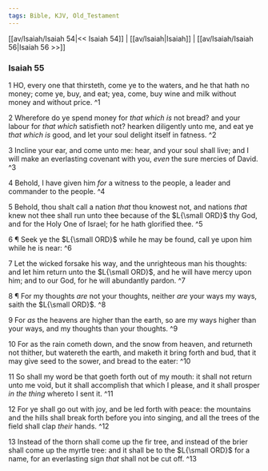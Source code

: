 ```yaml
---
tags: Bible, KJV, Old_Testament
---
```


[[av/Isaiah/Isaiah 54|<< Isaiah 54]] | [[av/Isaiah|Isaiah]] | [[av/Isaiah/Isaiah 56|Isaiah 56 >>]]

### Isaiah 55

1 HO, every one that thirsteth, come ye to the waters, and he that hath no money; come ye, buy, and eat; yea, come, buy wine and milk without money and without price. ^1

2 Wherefore do ye spend money for _that_ _which_ _is_ not bread? and your labour for _that_ _which_ satisfieth not? hearken diligently unto me, and eat ye _that_ _which_ _is_ good, and let your soul delight itself in fatness. ^2

3 Incline your ear, and come unto me: hear, and your soul shall live; and I will make an everlasting covenant with you, _even_ the sure mercies of David. ^3

4 Behold, I have given him _for_ a witness to the people, a leader and commander to the people. ^4

5 Behold, thou shalt call a nation _that_ thou knowest not, and nations _that_ knew not thee shall run unto thee because of the $L{\small ORD}$ thy God, and for the Holy One of Israel; for he hath glorified thee. ^5

6 ¶ Seek ye the $L{\small ORD}$ while he may be found, call ye upon him while he is near: ^6

7 Let the wicked forsake his way, and the unrighteous man his thoughts: and let him return unto the $L{\small ORD}$, and he will have mercy upon him; and to our God, for he will abundantly pardon. ^7

8 ¶ For my thoughts _are_ not your thoughts, neither _are_ your ways my ways, saith the $L{\small ORD}$. ^8

9 For _as_ the heavens are higher than the earth, so are my ways higher than your ways, and my thoughts than your thoughts. ^9

10 For as the rain cometh down, and the snow from heaven, and returneth not thither, but watereth the earth, and maketh it bring forth and bud, that it may give seed to the sower, and bread to the eater: ^10

11 So shall my word be that goeth forth out of my mouth: it shall not return unto me void, but it shall accomplish that which I please, and it shall prosper _in_ _the_ _thing_ whereto I sent it. ^11

12 For ye shall go out with joy, and be led forth with peace: the mountains and the hills shall break forth before you into singing, and all the trees of the field shall clap _their_ hands. ^12

13 Instead of the thorn shall come up the fir tree, and instead of the brier shall come up the myrtle tree: and it shall be to the $L{\small ORD}$ for a name, for an everlasting sign _that_ shall not be cut off. ^13
